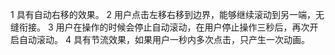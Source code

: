 1 具有自动右移的效果。
2 用户点击左移右移到边界，能够继续滚动到另一端，无缝衔接。
3 用户在操作的时候会停止自动滚动，在用户停止操作三秒后，再次开启自动滚动。
4 具有节流效果，如果用户一秒内多次点击，只产生一次动画。